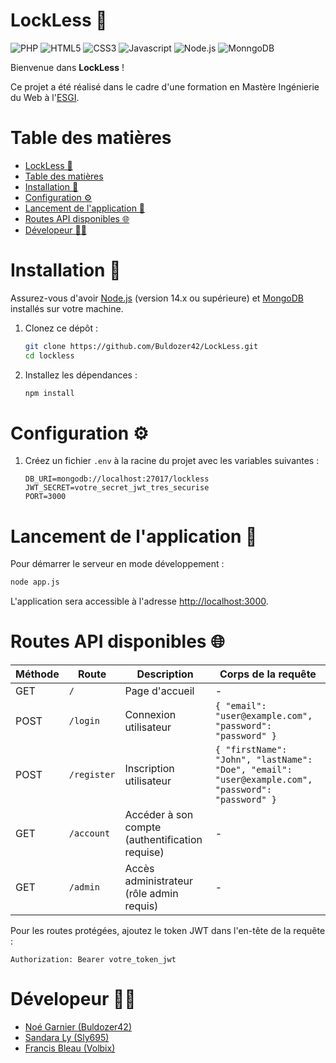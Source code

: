 # LockLess 🐉
![PHP](https://img.shields.io/badge/PHP-777BB4?style=for-the-badge&logo=php&logoColor=white)
![HTML5](https://img.shields.io/badge/HTML5-E34F26?style=for-the-badge&logo=html5&logoColor=white) 
![CSS3](https://img.shields.io/badge/CSS3-1572B6?style=for-the-badge&logo=css3&logoColor=white)
![Javascript](https://img.shields.io/badge/JavaScript-F7DF1E?style=for-the-badge&logo=javascript&logoColor=black)
![Node.js](https://img.shields.io/badge/Node.js-43853D?style=for-the-badge&logo=node.js&logoColor=whitee)
![MonngoDB](https://img.shields.io/badge/-MongoDB-13aa52?style=for-the-badge&logo=mongodb&logoColor=white)

Bienvenue dans **LockLess** !

Ce projet a été réalisé dans le cadre d'une formation en Mastère Ingénierie du Web à l'[ESGI](https://www.esgi.fr/).

# Table des matières 
- [LockLess 🐉](#lockless-)
- [Table des matières](#table-des-matières)
- [Installation 🚀](#installation-)
- [Configuration ⚙️](#configuration-️)
- [Lancement de l'application 🏁](#lancement-de-lapplication-)
- [Routes API disponibles 🌐](#routes-api-disponibles-)
- [Dévelopeur 🧑‍💻](#dévelopeur-)

# Installation 🚀

Assurez-vous d'avoir [Node.js](https://nodejs.org/) (version 14.x ou supérieure) et [MongoDB](https://www.mongodb.com/try/download/community) installés sur votre machine.

1. Clonez ce dépôt :
   ```bash
   git clone https://github.com/Buldozer42/LockLess.git
   cd lockless
   ```

2. Installez les dépendances :
   ```bash
   npm install
   ```

# Configuration ⚙️

1. Créez un fichier `.env` à la racine du projet avec les variables suivantes :
   ```
   DB_URI=mongodb://localhost:27017/lockless
   JWT_SECRET=votre_secret_jwt_tres_securise
   PORT=3000
   ```

# Lancement de l'application 🏁

Pour démarrer le serveur en mode développement :

```bash
node app.js
```

L'application sera accessible à l'adresse [http://localhost:3000](http://localhost:3000).

# Routes API disponibles 🌐

| Méthode | Route | Description | Corps de la requête |
|---------|-------|-------------|---------------------|
| GET | `/` | Page d'accueil | - |
| POST | `/login` | Connexion utilisateur | `{ "email": "user@example.com", "password": "password" }` |
| POST | `/register` | Inscription utilisateur | `{ "firstName": "John", "lastName": "Doe", "email": "user@example.com", "password": "password" }` |
| GET | `/account` | Accéder à son compte (authentification requise) | - |
| GET | `/admin` | Accès administrateur (rôle admin requis) | - |

Pour les routes protégées, ajoutez le token JWT dans l'en-tête de la requête :
```
Authorization: Bearer votre_token_jwt
```

# Dévelopeur 🧑‍💻
- [Noé Garnier (Buldozer42)](https://www.github.com/Buldozer42)
- [Sandara Ly (Sly695)](https://github.com/Sly695)
- [Francis Bleau (Volbix)](https://github.com/Volbix)